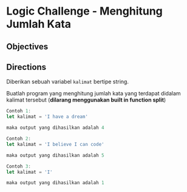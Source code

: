 # Logic Challenge - Menghitung Jumlah Kata

## Objectives

## Directions
Diberikan sebuah variabel `kalimat` bertipe string.

Buatlah program yang menghitung jumlah kata yang terdapat didalam kalimat tersebut (**dilarang menggunakan built in function split**)


```JavaScript
Contoh 1:
let kalimat = 'I have a dream'

maka output yang dihasilkan adalah 4

Contoh 2:
let kalimat = 'I believe I can code'

maka output yang dihasilkan adalah 5

Contoh 3:
let kalimat = 'I'

maka output yang dihasilkan adalah 1
```
